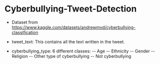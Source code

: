 # Cyberbullying-Tweet-Detection

- Dataset from https://www.kaggle.com/datasets/andrewmvd/cyberbullying-classification

- tweet_text: This contains all the text written in the tweet.

- cyberbullying_type: 6 different classes:
    -- Age
    -- Ethnicity
    -- Gender
    -- Religion
    -- Other type of cyberbullying
    -- Not cyberbullying
